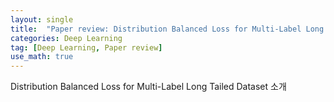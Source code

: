 ```yaml
---
layout: single
title:  "Paper review: Distribution Balanced Loss for Multi-Label Long Tailed Dataset"
categories: Deep Learning
tag: [Deep Learning, Paper review]
use_math: true
---
```


Distribution Balanced Loss for Multi-Label Long Tailed Dataset 소개